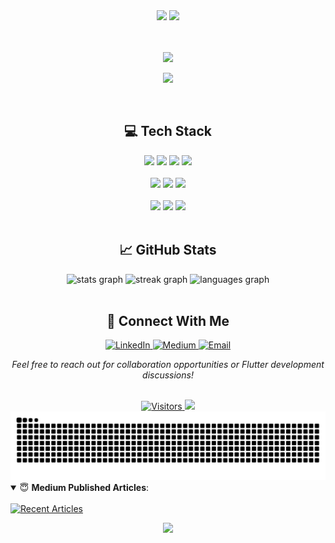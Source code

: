 <div align="center"> 
    <img src="https://capsule-render.vercel.app/api?type=waving&height=100&width=200&color=gradient&section=header"/>
  
  
  <img src="https://github.com/m7mdmaken/m7mdmaken/blob/main/Animation2.gif?raw=true" >
  
  <p>
     <br/> <br/>
    <img src="https://capsule-render.vercel.app/api?type=venom&height=200&color=gradient&text=Software%20Engineer%20-nl-%20Flutter%20Developer&fontColor=black&fontSize=40&animation=twinkling&fontAlign=40,60&fontAlignY=35,60&stroke=ffffff"/>
  </p>

 
  <img src="https://capsule-render.vercel.app/api?type=soft&height=150&color=gradient&text=Computer%20Engineer%20passionate%20about%20crafting%20elegant%20mobile%20experiences.%20Specialized%20in-nl-%20Flutter%20development%20with%20expertise%20in%20building%20scalable%20and%20performant%20applications.&fontSize=20&textBg=false&fontAlign=50&fontAlignY=45&reversal=true&animation=scaleIn
"/>

  <br/>
 <h2>💻 Tech Stack</h2>
  <div>
    <img src="https://img.shields.io/badge/Flutter-%2302569B.svg?&style=for-the-badge&logo=flutter&logoColor=white" height="40">
    <img src="https://img.shields.io/badge/Dart-%230175C2.svg?&style=for-the-badge&logo=dart&logoColor=white" height="40">
    <img src="https://img.shields.io/badge/GitHub-%23181717.svg?&style=for-the-badge&logo=github&logoColor=white" height="40">
    <img src="https://img.shields.io/badge/Firebase-%23FFCA28.svg?&style=for-the-badge&logo=firebase&logoColor=white" height="40">
  </div>
  
  <br/>

  <div>
    <img src="https://img.shields.io/badge/Postman-%23FF6C37.svg?&style=for-the-badge&logo=postman&logoColor=white" height="40">
    <img src="https://img.shields.io/badge/VS%20Code-%23007ACC.svg?&style=for-the-badge&logo=visualstudiocode&logoColor=white" height="40">
    <img src="https://img.shields.io/badge/Figma-%23F24E1E.svg?&style=for-the-badge&logo=figma&logoColor=white" height="40">
  </div>
  
  <br/>

  <div>
    <img src="https://img.shields.io/badge/Git-%23F05033.svg?&style=for-the-badge&logo=git&logoColor=white" height="40">
    <img src="https://img.shields.io/badge/Windows-%230078D6.svg?&style=for-the-badge&logo=windows&logoColor=white" height="40">
    <img src="https://img.shields.io/badge/C++-%2300599C.svg?&style=for-the-badge&logo=cplusplus&logoColor=white" height="40">
  </div>
  
  <br/>
  <h2>📈 GitHub Stats</h2>
  <div>
    <img src="https://github-readme-stats.vercel.app/api?username=m7mdmaken&show_icons=true&include_all_commits=true&count_private=true&theme=aura&hide_border=false" height="150" alt="stats graph"/>
    <img src="https://streak-stats.demolab.com?user=m7mdmaken&mode=daily&theme=aura&hide_border=false&border_radius=5" height="150" alt="streak graph"/>
    <img src="https://github-readme-stats.vercel.app/api/top-langs?username=m7mdmaken&layout=compact&card_width=320&langs_count=5&theme=aura&hide_border=false" height="150" alt="languages graph"/>
  </div>
  
  <br/>
    <h2>🤝 Connect With Me</h2>
  <div>
    <a href="https://www.linkedin.com/in/m7mdalmaken/" target="_blank">
      <img src="https://img.shields.io/badge/LinkedIn-0077B5?logo=linkedin&logoColor=white&style=for-the-badge" height="35" alt="LinkedIn"/>
    </a>
    <a href="https://medium.com/@m7mdmaken" target="_blank">
      <img src="https://img.shields.io/badge/Medium-12100E?logo=medium&logoColor=white&style=for-the-badge" height="35" alt="Medium"/>
    </a>
    <a href="mailto:m7mdmaken@gmail.com" target="_blank">
      <img src="https://img.shields.io/badge/Email-D14836?logo=gmail&logoColor=white&style=for-the-badge" height="35" alt="Email"/>
    </a>
  </div>
  
  <p><i>Feel free to reach out for collaboration opportunities or Flutter development discussions!</i></p>
  <br/>
 
<a href="#">
    <img src="https://img.shields.io/badge/Visitors--brightgreen?style=for-the-badge" height="30" alt="Visitors">
</a>
<img src="https://profile-counter.glitch.me/m7mdmaken/count.svg?"/>
  
  <br/>

  <picture>
    <source media="(prefers-color-scheme: dark)" srcset="https://raw.githubusercontent.com/m7mdmaken/m7mdmaken/output/github-contribution-grid-snake-dark.svg"/>
    <source media="(prefers-color-scheme: light)" srcset="https://raw.githubusercontent.com/m7mdmaken/m7mdmaken/output/github-contribution-grid-snake.svg"/>
    <img alt="github-snake" src="https://raw.githubusercontent.com/m7mdmaken/m7mdmaken/output/github-contribution-grid-snake.svg"/>
  </picture>
  
  <br/>

</div>
  <details open>
    <summary> 😇 <b>Medium Published Articles</b>: </summary>
    <br>
    <a href="https://github-read-medium.vercel.app/latest?username=m7mdmaken&limit=4&theme=nord" target="_blank">
      <img src="https://github-read-medium.vercel.app/latest?username=m7mdmaken&limit=4&theme=nord" alt="Recent Articles"/>
    </a>
  </details>


  </p>
  <div align="center"> 
    <img src="https://capsule-render.vercel.app/api?type=waving&height=100&width=200&color=gradient&section=footer&reversal=true"/>
